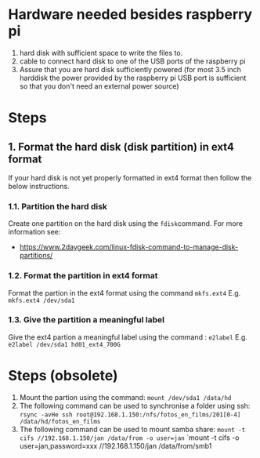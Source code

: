 
# Hardware needed besides raspberry pi

1. hard disk with sufficient space to write the files to.
2. cable to connect hard disk to one of the USB ports of the raspberry pi
3. Assure that you are hard disk sufficiently powered (for most 3.5 inch harddisk the power provided by the raspberry pi USB port is sufficient so that you don't need an external power source)

# Steps

## 1. Format the hard disk (disk partition) in ext4 format

If your hard disk is not yet properly formatted in ext4 format then follow the below instructions.

### 1.1. Partition the hard disk

Create one partition on the hard disk using the `fdisk`command.
For more information see:

* https://www.2daygeek.com/linux-fdisk-command-to-manage-disk-partitions/

### 1.2. Format the partition in ext4 format

Format the partion in the ext4 format using the command `mkfs.ext4`
E.g. `mkfs.ext4 /dev/sda1`

### 1.3. Give the partition a meaningful label

 Give the ext4 partion a meaningful label using the command : `e2label`
E.g. `e2label /dev/sda1 hd01_ext4_700G`

# Steps (obsolete)

1. Mount the partion using the command: `mount /dev/sda1 /data/hd`
2. The following command can be used to synchronise a folder using ssh: `rsync -avHe ssh root@192.168.1.150:/nfs/fotos_en_films/201[0-4] /data/hd/fotos_en_films`
3. The following command can be used to mount samba share: `mount -t cifs //192.168.1.150/jan /data/from -o user=jan`
`mount -t cifs -o user=jan,password=xxx //192.168.1.150/jan /data/from/smb1
